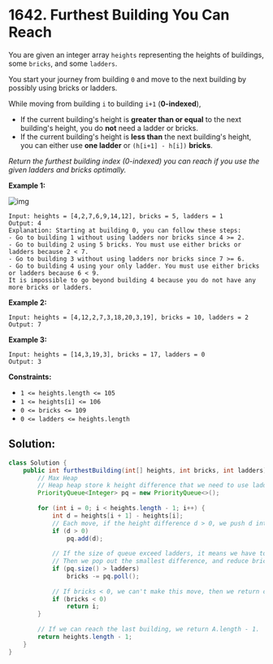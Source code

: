 # 1642. Furthest Building You Can Reach

You are given an integer array `heights` representing the heights of buildings, some `bricks`, and some `ladders`.

You start your journey from building `0` and move to the next building by possibly using bricks or ladders.

While moving from building `i` to building `i+1` (**0-indexed**),

- If the current building's height is **greater than or equal** to the next building's height, you do **not** need a ladder or bricks.
- If the current building's height is **less than** the next building's height, you can either use **one ladder** or `(h[i+1] - h[i])` **bricks**.

*Return the furthest building index (0-indexed) you can reach if you use the given ladders and bricks optimally.*

 

**Example 1:**

![img](https://assets.leetcode.com/uploads/2020/10/27/q4.gif)

```
Input: heights = [4,2,7,6,9,14,12], bricks = 5, ladders = 1
Output: 4
Explanation: Starting at building 0, you can follow these steps:
- Go to building 1 without using ladders nor bricks since 4 >= 2.
- Go to building 2 using 5 bricks. You must use either bricks or ladders because 2 < 7.
- Go to building 3 without using ladders nor bricks since 7 >= 6.
- Go to building 4 using your only ladder. You must use either bricks or ladders because 6 < 9.
It is impossible to go beyond building 4 because you do not have any more bricks or ladders.
```

**Example 2:**

```
Input: heights = [4,12,2,7,3,18,20,3,19], bricks = 10, ladders = 2
Output: 7
```

**Example 3:**

```
Input: heights = [14,3,19,3], bricks = 17, ladders = 0
Output: 3
```

 

**Constraints:**

- `1 <= heights.length <= 105`
- `1 <= heights[i] <= 106`
- `0 <= bricks <= 109`
- `0 <= ladders <= heights.length`



## Solution:

```java
class Solution {
    public int furthestBuilding(int[] heights, int bricks, int ladders) {
        // Max Heap
        // Heap heap store k height difference that we need to use ladders.
        PriorityQueue<Integer> pq = new PriorityQueue<>();
        
        for (int i = 0; i < heights.length - 1; i++) {
            int d = heights[i + 1] - heights[i];
            // Each move, if the height difference d > 0, we push d into the priority queue pq.
            if (d > 0)
                pq.add(d);
            
            // If the size of queue exceed ladders, it means we have to use bricks for one move.
            // Then we pop out the smallest difference, and reduce bricks.
            if (pq.size() > ladders)
                bricks -= pq.poll();
            
            // If bricks < 0, we can't make this move, then we return current index i.
            if (bricks < 0)
                return i;
        }
        
        // If we can reach the last building, we return A.length - 1.
        return heights.length - 1;
    }
}
```





